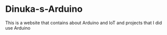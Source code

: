 # Dinuka-s-Arduino
This is a website that contains about Arduino and IoT and projects that I did use Arduino
